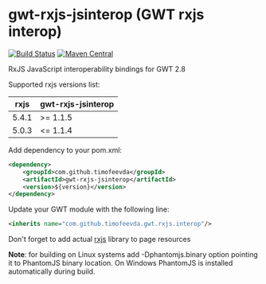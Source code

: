 # gwt-rxjs-jsinterop (GWT rxjs interop)
[![Build Status](https://travis-ci.org/timofeevda/gwt-rxjs-jsinterop.svg?branch=master)](https://travis-ci.org/timofeevda/gwt-rxjs-jsinterop)
[![Maven Central](https://maven-badges.herokuapp.com/maven-central/com.github.timofeevda/gwt-rxjs-jsinterop/badge.svg)](https://maven-badges.herokuapp.com/maven-central/com.github.timofeevda/gwt-rxjs-jsinterop)


RxJS JavaScript interoperability bindings for GWT 2.8

Supported rxjs versions list:

| rxjs          | gwt-rxjs-jsinterop |
| ------------- | ------------------ |
| 5.4.1         | >= 1.1.5           |
| 5.0.3         | <= 1.1.4           |

Add dependency to your pom.xml:
```xml
<dependency>
    <groupId>com.github.timofeevda</groupId>
    <artifactId>gwt-rxjs-jsinterop</artifactId>
    <version>${version}</version>
</dependency>
```

Update your GWT module with the following line:
```xml
<inherits name="com.github.timofeevda.gwt.rxjs.interop"/>
```

Don't forget to add actual [rxjs](https://github.com/ReactiveX/rxjs) library to page resources

**Note**: for building on Linux systems add -Dphantomjs.binary option pointing it to PhantomJS binary location. On Windows PhantomJS is installed automatically during build.


